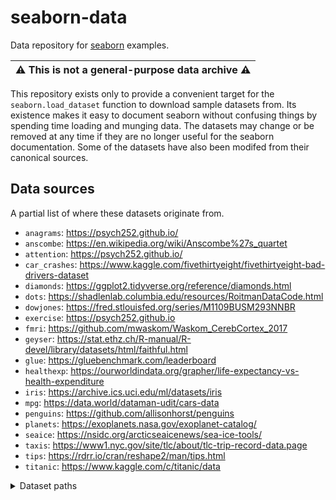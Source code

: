 seaborn-data
============

Data repository for [seaborn](http://seaborn.pydata.org/) examples.

| :warning: This is not a general-purpose data archive :warning: |
| :---: |

This repository exists only to provide a convenient target for the `seaborn.load_dataset` function to download sample datasets from. Its existence makes it easy to document seaborn without confusing things by spending time loading and munging data. The datasets may change or be removed at any time if they are no longer useful for the seaborn documentation. Some of the datasets have also been modifed from their canonical sources.

Data sources
------------

A partial list of where these datasets originate from.

- `anagrams`: https://psych252.github.io/
- `anscombe`: https://en.wikipedia.org/wiki/Anscombe%27s_quartet
- `attention`: https://psych252.github.io/
- `car_crashes`: https://www.kaggle.com/fivethirtyeight/fivethirtyeight-bad-drivers-dataset
- `diamonds`: https://ggplot2.tidyverse.org/reference/diamonds.html
- `dots`: https://shadlenlab.columbia.edu/resources/RoitmanDataCode.html
- `dowjones`: https://fred.stlouisfed.org/series/M1109BUSM293NNBR
- `exercise`: https://psych252.github.io
- `fmri`: https://github.com/mwaskom/Waskom_CerebCortex_2017
- `geyser`: https://stat.ethz.ch/R-manual/R-devel/library/datasets/html/faithful.html
- `glue`: https://gluebenchmark.com/leaderboard
- `healthexp`: https://ourworldindata.org/grapher/life-expectancy-vs-health-expenditure
- `iris`: https://archive.ics.uci.edu/ml/datasets/iris
- `mpg`: https://data.world/dataman-udit/cars-data
- `penguins`: https://github.com/allisonhorst/penguins
- `planets`: https://exoplanets.nasa.gov/exoplanet-catalog/
- `seaice`: https://nsidc.org/arcticseaicenews/sea-ice-tools/
- `taxis`:  https://www1.nyc.gov/site/tlc/about/tlc-trip-record-data.page
- `tips`: https://rdrr.io/cran/reshape2/man/tips.html
- `titanic`: https://www.kaggle.com/c/titanic/data

<details><summary>Dataset paths</summary>
See https://github.com/mwaskom/seaborn-data/issues/33 for context

- /mwaskom/seaborn-data/blob/master/anagrams.csv
- /mwaskom/seaborn-data/blob/master/anscombe.csv
- /mwaskom/seaborn-data/blob/master/attention.csv
- /mwaskom/seaborn-data/blob/master/brain_networks.csv
- /mwaskom/seaborn-data/blob/master/car_crashes.csv
- /mwaskom/seaborn-data/blob/master/diamonds.csv
- /mwaskom/seaborn-data/blob/master/dots.csv
- /mwaskom/seaborn-data/blob/master/dowjones.csv
- /mwaskom/seaborn-data/blob/master/exercise.csv
- /mwaskom/seaborn-data/blob/master/flights.csv
- /mwaskom/seaborn-data/blob/master/fmri.csv
- /mwaskom/seaborn-data/blob/master/geyser.csv
- /mwaskom/seaborn-data/blob/master/glue.csv
- /mwaskom/seaborn-data/blob/master/healthexp.csv
- /mwaskom/seaborn-data/blob/master/iris.csv
- /mwaskom/seaborn-data/blob/master/mpg.csv
- /mwaskom/seaborn-data/blob/master/penguins.csv
- /mwaskom/seaborn-data/blob/master/planets.csv
- /mwaskom/seaborn-data/blob/master/seaice.csv
- /mwaskom/seaborn-data/blob/master/taxis.csv
- /mwaskom/seaborn-data/blob/master/tips.csv
- /mwaskom/seaborn-data/blob/master/titanic.csv
</details>

